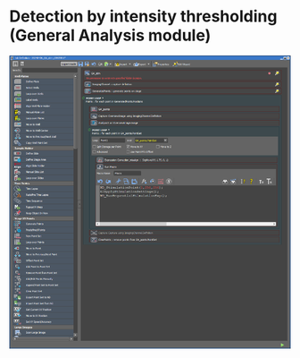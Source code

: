 # Detection by intensity thresholding (General Analysis module)

![plot](./JOB-GeneralAnalysis-IntensityThresholding-1.PNG)

